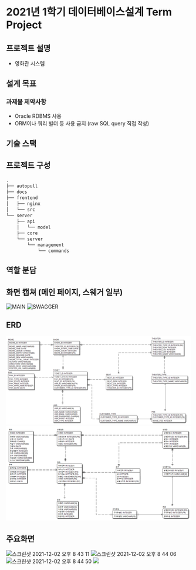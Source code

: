 # 2021년 1학기 데이터베이스설계 Term Project

## 프로젝트 설명
- 영화관 시스템

## 설계 목표

### 과제물 제약사항
- Oracle RDBMS 사용
- ORM이나 쿼리 빌더 등 사용 금지 (raw SQL query 직접 작성)

## 기술 스택

## 프로젝트 구성
```
.
├── autopull
├── docs
├── frontend
│   ├── nginx
│   └── src
└── server
    ├── api
    │   └── model
    ├── core
    └── server
        └── management
            └── commands
```

## 역할 분담

## 화면 캡쳐 (메인 페이지, 스웨거 일부)
![MAIN](https://raw.githubusercontent.com/eggmoid/UOSCinema/main/docs/main.png)
![SWAGGER](https://raw.githubusercontent.com/eggmoid/UOSCinema/main/docs/swagger.png)

## ERD
![ERD](https://raw.githubusercontent.com/syd03098/21spring-admin-page/main/docs/diagram_en.png)
![ERD](https://raw.githubusercontent.com/syd03098/21spring-admin-page/main/docs/diagram_kr.png)

## 주요화면
<p float="left">
<img width="320" alt="스크린샷 2021-12-02 오후 8 43 11" src="https://user-images.githubusercontent.com/50237150/144416156-96d6075a-8d46-4691-a2ef-cd34b3894d97.png">
<img width="320" alt="스크린샷 2021-12-02 오후 8 44 06" src="https://user-images.githubusercontent.com/50237150/144416219-f9e56457-6de8-4e34-b79b-894b246d7203.png">
<img width="320" alt="스크린샷 2021-12-02 오후 8 44 50" src="https://user-images.githubusercontent.com/50237150/144416557-0af4d6b0-b665-4eeb-81af-956a3b9ea189.png">
  <img width="320" src="https://user-images.githubusercontent.com/50237150/144416608-0d183379-e044-488e-88ba-28eff239cdce.png">
</p>
